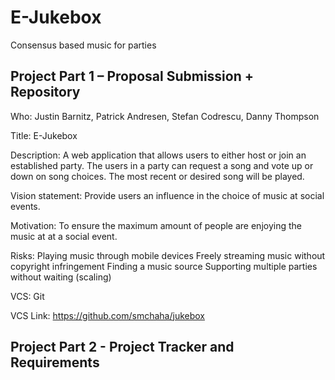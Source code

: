 # E-Jukebox
Consensus based music for parties

## Project Part 1 – Proposal Submission + Repository

Who: Justin Barnitz, Patrick Andresen, Stefan Codrescu, Danny Thompson

Title: E-Jukebox 

Description: A web application that allows users to either host or join an established party. The users in a party can request a song and vote up or down on song choices. The most recent or desired song will be played. 

Vision statement: Provide users an influence in the choice of music at social events.

Motivation: To ensure the maximum amount of people are enjoying the music at at a social event.

Risks: 
  Playing music through mobile devices 
  Freely streaming music without copyright infringement
  Finding a music source
  Supporting multiple parties without waiting (scaling)

VCS: Git 

VCS Link:  https://github.com/smchaha/jukebox

## Project Part 2 - Project	Tracker and	Requirements
